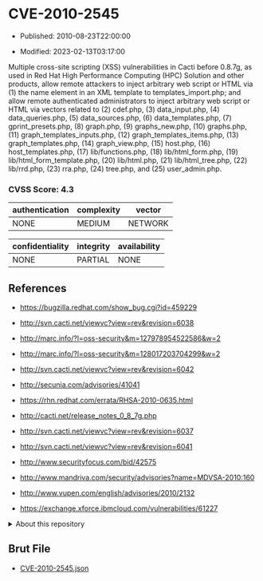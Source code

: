 # CVE-2010-2545

- Published: 2010-08-23T22:00:00

- Modified: 2023-02-13T03:17:00

Multiple cross-site scripting (XSS) vulnerabilities in Cacti before 0.8.7g, as used in Red Hat High Performance Computing (HPC) Solution and other products, allow remote attackers to inject arbitrary web script or HTML via (1) the name element in an XML template to templates_import.php; and allow remote authenticated administrators to inject arbitrary web script or HTML via vectors related to (2) cdef.php, (3) data_input.php, (4) data_queries.php, (5) data_sources.php, (6) data_templates.php, (7) gprint_presets.php, (8) graph.php, (9) graphs_new.php, (10) graphs.php, (11) graph_templates_inputs.php, (12) graph_templates_items.php, (13) graph_templates.php, (14) graph_view.php, (15) host.php, (16) host_templates.php, (17) lib/functions.php, (18) lib/html_form.php, (19) lib/html_form_template.php, (20) lib/html.php, (21) lib/html_tree.php, (22) lib/rrd.php, (23) rra.php, (24) tree.php, and (25) user_admin.php.

### CVSS Score: **4.3**

| authentication | complexity | vector |
| --- | --- | --- |
| NONE | MEDIUM | NETWORK |

| confidentiality | integrity | availability |
| --- | --- | --- |
| NONE | PARTIAL | NONE |

## References

* https://bugzilla.redhat.com/show_bug.cgi?id=459229

* http://svn.cacti.net/viewvc?view=rev&revision=6038

* http://marc.info/?l=oss-security&m=127978954522586&w=2

* http://marc.info/?l=oss-security&m=128017203704299&w=2

* http://svn.cacti.net/viewvc?view=rev&revision=6042

* http://secunia.com/advisories/41041

* https://rhn.redhat.com/errata/RHSA-2010-0635.html

* http://cacti.net/release_notes_0_8_7g.php

* http://svn.cacti.net/viewvc?view=rev&revision=6037

* http://svn.cacti.net/viewvc?view=rev&revision=6041

* http://www.securityfocus.com/bid/42575

* http://www.mandriva.com/security/advisories?name=MDVSA-2010:160

* http://www.vupen.com/english/advisories/2010/2132

* https://exchange.xforce.ibmcloud.com/vulnerabilities/61227

<details>
<summary>About this repository</summary> 

  This repository is part of the project [Live Hack CVE](https://github.com/Live-Hack-CVE). Main website can be found [www.live-hack.org](https://www.live-hack.org) 
  
  Made by [Sn0wAlice](https://github.com/Sn0wAlice) for the people that care about security and need to have a feed of the latest CVEs. Hope you enjoy it, don't forget to star the repo and follow me on [Twitter](https://twitter.com/Sn0wAlice) and [Github](https://github.com/Sn0wAlice). And that is my [personnal website](https://www.alice-snow.me/)

  - [Home Page](https://github.com/Live-Hack-CVE)
  - [Framework](https://github.com/Live-Hack-CVE/cve-framework)
  - [CVE database](https://github.com/Live-Hack-CVE/full_database)
  - [Changelog](https://github.com/Live-Hack-CVE/Changelog)
</details>

## Brut File

* [CVE-2010-2545.json](https://raw.githubusercontent.com/Live-Hack-CVE/full_database/main/cves/2010/CVE-2010-2545.json)

